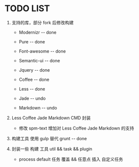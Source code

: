 TODO LIST
=========

1. 支持的库，部分 fork 后修改构建

    * Modernizr         -- done
    * Pure              -- done
    * Font-awesome      -- done
    * Semantic-ui       -- done
    * Jquery            -- done

    * Coffee            -- done
    * Less              -- done
    * Jade              -- undo
    * Markdown          -- undo

1. Less Coffee Jade Markdown CMD 封装

    * 修改 spm-text 增加对 Less Coffee Jade Markdown 的支持

1. 构建工具 使用 gulp 替代 grunt    -- done
1. 封装一些 构建 工具 util && task && plugin

    * process default 任务 覆盖 && 任意点 插入 自定义任务
